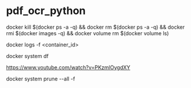 # pdf_ocr_python

docker kill $(docker ps -a -q) && docker rm $(docker ps -a -q) && docker rmi $(docker images -q) && docker volume rm $(docker volume ls)

docker logs -f <container_id>

docker system df

https://www.youtube.com/watch?v=PKzmlOygdXY

docker system prune --all -f